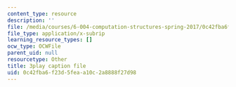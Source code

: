 ```yaml
---
content_type: resource
description: ''
file: /media/courses/6-004-computation-structures-spring-2017/0c42fba6f23d5feaa10c2a8888f27d98_Ht_tyuAWmpM.vtt
file_type: application/x-subrip
learning_resource_types: []
ocw_type: OCWFile
parent_uid: null
resourcetype: Other
title: 3play caption file
uid: 0c42fba6-f23d-5fea-a10c-2a8888f27d98
---
```

